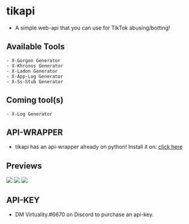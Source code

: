 # tikapi

- A simple web-api that you can use for TikTok abusing/botting!

## Available Tools

```
- X-Gorgon Generator
- X-Khronos Generator
- X-Ladon Generator
- X-App-Log Generator
- X-Ss-Stub Generator
```

## Coming tool(s)

```
- X-Log Generator
```

## API-WRAPPER

- tikapi has an api-wrapper already on python! Install it on: [click here](https://github.com/jiroawesome/tikapipy)

## Previews
![](https://capy-cdn.xyz/rhSKa9GLMHWi.png)
![](https://capy-cdn.xyz/fWTKXLurnp7S.png)
![](https://capy-cdn.xyz/3VgSShH1Ez4g.png)


## API-KEY

- DM Virtuality.#6670 on Discord to purchase an api-key.
